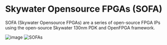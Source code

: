 # Skywater Opensource FPGAs (SOFA)

SOFA (Skywater Opensource FPGAs) are a series of open-source FPGA IPs using the open-source Skywater 130nm PDK and OpenFPGA framework.

![image](https://user-images.githubusercontent.com/59352026/160139259-0a2c0728-95b6-4cb4-8c68-172a6e226102.png)
![SOFAs](https://user-images.githubusercontent.com/59352026/160139572-917e10a4-d9c6-41db-9a1c-7ac093187c1e.jpg)
